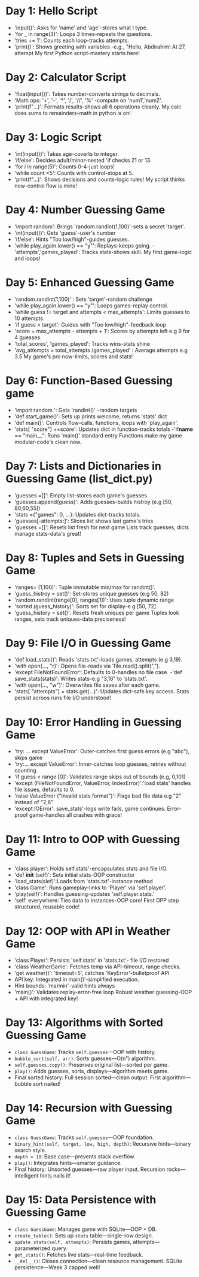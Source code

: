 # Day 1: Hello Script

- 'input()': Asks for 'name' and 'age'-stores what I type.
- 'for \_ in range(3)': Loops 3 times-repeats the questions.
- 'tries += 1': Counts each loop-tracks attempts.
- 'print()': Shows greeting with variables -e.g., "Hello, Abdirahim! At 27, attempt My first Python script-mastery starts here!

# Day 2: Calculator Script

- 'float(input())': Takes number-converts strings to decimals.
- 'Math ops: '+', '-', '\*', '/', '//', '%' -compute on 'num1','num2'.
- 'print(f"...)': Formats results-shows all 6 operations cleanly.
  My calc does sums to remainders-math in python is on!

# Day 3: Logic Script

- 'int(input())': Takes age-coverts to integer.
- 'if/else': Decides adult/minor-nested 'if checks 21 or 13.
- 'for i in range(5)': Counts 0-4-just loops!
- 'while count <5': Counts with control-stops at 5.
- 'print(f"...)': Shows decisions and counts-logic rules!
  My script thinks now-control flow is mine!

# Day 4: Number Guessing Game

- 'import random': Brings 'random.randint(1,100)'-sets a secret 'target'.
- 'int(input())': Gets 'guess'-user's number
- 'if/else': Hints "Too low/high"-guides guesses.
- 'while play_again.lower() == "y"': Replays-keeps going.
  -'attempts','games_played': Tracks stats-shows skill.
  My first game-logic and loops!

# Day 5: Enhanced Guessing Game

- 'random.randint(1,100)' : Sets 'target'-random challenge
- 'while play_again.lower() == "y"': Loops games-replay control.
- 'while guess != target and attempts < max_attempts': Limits guesses to 10 attempts.
- 'if guess < target': Guides with "Too low/high"-feedback loop
- 'score = max_attempts - attempts + 1': Scores by attempts left e.g 9 for 4 guesses.
- 'total_scores', 'games_played': Tracks wins-stats shine
- 'avg_attempts = total_attempts /games_played' : Average attempts e.g 3.5
  My game's pro now-limits, scores and stats!

# Day 6: Function-Based Guessing game

- 'import random ': Gets 'randint()' -random targets
- 'def start_game()': Sets up prints welcome, returns 'stats' dict
- 'def main()': Controls flow-calls, functions, loops with 'play_again'.
- 'stats[ "score"] +=score': Updates dict in function-tracks totals
  -'if**name** == "main\_\_": Runs 'main()' standard entry
  Functions make my game modular-code's clean now.

# Day 7: Lists and Dictionaries in Guessing Game (list_dict.py)

- 'guesses =[]': Empty list-stores each game's guesses.
- 'guesses.append(guess)': Adds guesses-builds histroy (e.g [50, 80,60,55])
- 'stats ={"games": 0, ...}: Updates dict-tracks totals.
- 'guesses[-attempts:]': Slices list shows last game's tries
- 'guesses =[]': Resets list fresh for next game
  Lists track guesses, dicts manage stats-data's great!

# Day 8: Tuples and Sets in Guessing Game

- 'ranges= (1,100)': Tuple immutable min/max for randint()'.
- 'guess_histroy = set()': Set-stores unique guesses (e.g 50, 82)
- 'random.randint(range[0], ranges[1])': Uses tuple dynamic range
- 'sorted (guess_history)': Sorts set for display-e.g [50, 72]
- 'guess_history = set()': Resets fresh uniques per game
  Tuples look ranges, sets track uniques-data preciseness!

# Day 9: File I/O in Guessing Game

- 'def load_stats()': Reads 'stats.txt'-loads games, attempts (e.g 3,19).
- 'with open(..., "r)': Opens file-reads via 'file.read().split(",").
- 'except FileNotFoundError': Defaults to 0-handles no file case.
  -'def save_stats(stats)': Writes stats-e.g "3,16" to 'stats.txt'.
- 'with open(..., "w")': Overwrites file saves after each game.
- 'stats[ "attempts"] = stats.get(...)': Updates dict-safe key access.
  Stats persist acroos runs file I/O understood!

# Day 10: Error Handling in Guessing Game

- 'try: ... except ValueError': Outer-catches first guess errors (e.g "abc"), skips game
- 'try:... except ValueError': Inner-catches loop guesses, retries without counting.
- 'if guess < range [0]': Validates range skips out of bounds (e.g, 0,101)
- 'except (FileNotFoundError, ValueError, IndexError)':'load stats' handles file issues, defaults to 0.
- 'raise ValueError ("Invalid stats format")': Flags bad file data e.g "2" instead of "2,6"
- 'except IOError': save_stats'-logs write fails, game continues.
  Error-proof game-handles all crashes with grace!

# Day 11: Intro to OOP with Guessing Game

- 'class player': Holds self.stats'-encapsulates stats and file I/O.
- 'def **init** (self)': Sets initial stats-OOP constructor
- 'load_stats(slef)':Loads from 'stats.txt'-instance method
- 'class Game': Runs gameplay-links to 'Player' via 'self.player'.
- 'play(self)': Handles guessing-updates 'self.player.stats.'
- 'self' everywhere: Ties data to instances-OOP core!
  First OPP step structured, reusable code!

# Day 12: OOP with API in Weather Game

- 'class Player': Persists 'self.stats' in 'stats.txt'- file I/O restored
- 'class WeatherGame': Fetches temp via API-timeout, range checks.
- 'get weather()': 'timeout=5', catches 'KeyError'-bulletproof API
- API key: Integrated in main()'-simplified execution.
- Hint bounds: 'ma/min'-valid hints always
- 'main()': Validates replay-error-free loop
  Robust weather guessing-OOP + API with integrated key!

# Day 13: Algorithms with Sorted Guessing Game

- `class GuessGame`: Tracks `self.guesses`—OOP with history.
- `bubble_sort(self, arr)`: Sorts guesses—O(n²) algorithm.
- `self.guesses.copy()`: Preserves original list—sorted per game.
- `play()`: Adds guesses, sorts, displays—algorithm meets game.
- Final sorted history: Full session sorted—clean output.
  First algorithm—bubble sort nailed!

# Day 14: Recursion with Guessing Game

- `class GuessGame`: Tracks `self.guesses`—OOP foundation.
- `binary_hint(self, target, low, high, depth)`: Recursive hints—binary search style.
- `depth > 10`: Base case—prevents stack overflow.
- `play()`: Integrates hints—smarter guidance.
- Final history: Unsorted guesses—raw player input.
  Recursion rocks—intelligent hints nails it!

# Day 15: Data Persistence with Guessing Game

- `class GuessGame`: Manages game with SQLite—OOP + DB.
- `create_table()`: Sets up `stats` table—single-row design.
- `update_stats(self, attempts)`: Persists games, attempts—parameterized query.
- `get_stats()`: Fetches live stats—real-time feedback.
- `__del__()`: Closes connection—clean resource management.
  SQLite persistence—Week 3 capped well!
